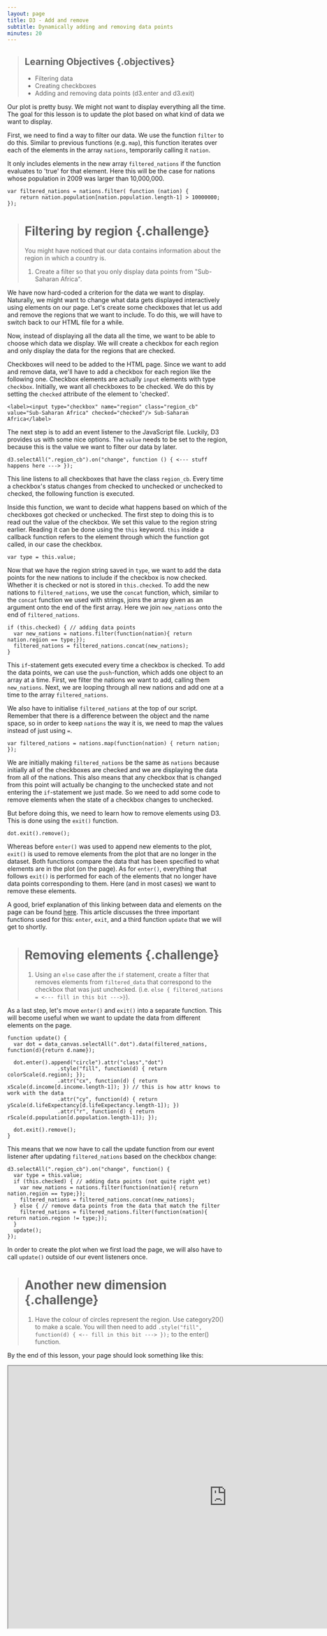 ```yaml
---
layout: page
title: D3 - Add and remove
subtitle: Dynamically adding and removing data points
minutes: 20
---
```


> ## Learning Objectives {.objectives}
>
> * Filtering data
> * Creating checkboxes
> * Adding and removing data points (d3.enter and d3.exit)

Our plot is pretty busy. We might not want to display everything all the time.
The goal for this lesson is to update the plot based on what kind of data we want to
display.

First, we need to find a way to filter our data. We use the function `filter` to
do this. Similar to previous functions (e.g. `map`), this function iterates over
each of the elements in the array `nations`, temporarily calling it `nation`.

It only includes elements in the new array `filtered_nations` if the function
evaluates to 'true' for that element. Here this will be the case for nations
whose population in 2009 was larger than 10,000,000.

~~~{.js}
var filtered_nations = nations.filter( function (nation) {
	return nation.population[nation.population.length-1] > 10000000;
});
~~~

> # Filtering by region {.challenge}
> You might have noticed that our data contains information about the region in
> which a country is.
>
> 1. Create a filter so that you only display data points from "Sub-Saharan Africa".

We have now hard-coded a criterion for the data we want to display. Naturally, we might want to change what data gets displayed interactively using elements on our page. Let's create some checkboxes that let us add and remove the regions that we want to include. To do this, we will have to switch back to our HTML file for a while.

Now, instead of displaying all the data all the time, we want to be able to choose which
data we display. We will create a checkbox for each region and only display the data
for the regions that are checked.

Checkboxes will need to be added to the HTML page. Since we want to add and remove data, we'll have to add a checkbox for each region like the following one. Checkbox elements are actually `input` elements with type `checkbox`. Initially, we want all checkboxes to be checked. We do this by setting the `checked` attribute of the element to 'checked'.

~~~{.html}
<label><input type="checkbox" name="region" class="region_cb" value="Sub-Saharan Africa" checked="checked"/> Sub-Saharan Africa</label>
~~~

The next step is to add an event listener to the JavaScript file. Luckily, D3 provides us with some nice options. The `value` needs to be set to the region, because this is the value we want to filter our data by later.

~~~{.js}
d3.selectAll(".region_cb").on("change", function () { <--- stuff happens here ---> });
~~~

This line listens to all checkboxes that have the class `region_cb`. Every time a checkbox's status changes from checked to unchecked or unchecked to checked, the following function is executed.

Inside this function, we want to decide what happens based on which of the checkboxes got checked or unchecked. The first step to doing this is to read out the value of the checkbox. We set this value to the region string earlier. Reading it can be done using the `this` keyword. `this` inside a callback function refers to the element through which the function got called, in our case the checkbox.

~~~{.js}
var type = this.value;
~~~

Now that we have the region string saved in `type`, we want to add the data points for the new nations to include if the checkbox is now checked. Whether it is checked or not is stored in `this.checked`. To add the new nations to `filtered_nations`, we use the `concat` function, which, similar to the `concat` function we used with strings, joins the array given as an argument onto the end of the first array. Here we join `new_nations` onto the end of `filtered_nations`.

~~~{.js}
if (this.checked) { // adding data points
  var new_nations = nations.filter(function(nation){ return nation.region == type;});
  filtered_nations = filtered_nations.concat(new_nations);
}
~~~

This `if`-statement gets executed every time a checkbox is checked. To add the data points, we can use the `push`-function, which adds one object to an array at a time.
First, we filter the nations we want to add, calling them `new_nations`. Next, we are looping through all new nations and add one at a time to the array `filtered_nations`.

We also have to initialise `filtered_nations` at the top of our script. Remember that there is a difference between the object and the name space, so in order to keep `nations` the way it is, we need to map the values instead of just using `=`.

~~~{.js}
var filtered_nations = nations.map(function(nation) { return nation; });
~~~

We are initially making `filtered_nations` be the same as `nations` because initially all of the checkboxes are checked and we are displaying the data from all of the nations. This also means that any checkbox that is changed from this point will actually be changing to the unchecked state and not entering the `if`-statement we just made. So we need to add some code to remove elements when the state of a checkbox changes to unchecked.

But before doing this, we need to learn how to remove elements using D3. This is done using the `exit()` function.

~~~{.js}
dot.exit().remove();
~~~

Whereas before `enter()` was used to append new elements to the plot, `exit()` is used to remove elements from the plot that are no longer in the dataset. Both functions compare the data that has been specified to what elements are in the plot (on the page). As for `enter()`, everything that follows `exit()` is performed for each of the elements that no longer have data points corresponding to them. Here (and in most cases) we want to remove these elements.

A good, brief explanation of this linking between data and elements on the page can be found [here](http://bost.ocks.org/mike/join/). This article discusses the three important functions used for this: `enter`, `exit`, and a third function `update` that we will get to shortly.

> # Removing elements {.challenge}
> 1. Using an `else` case after the `if` statement, create a filter that removes elements from `filtered_data` that correspond to the checkbox that was just unchecked. (i.e. `else { filtered_nations = <--- fill in this bit --->}`).


As a last step, let's move `enter()` and `exit()` into a separate function. This will become useful when we want to update the data from different elements on the page.

~~~{.js}
function update() {
  var dot = data_canvas.selectAll(".dot").data(filtered_nations, function(d){return d.name});

  dot.enter().append("circle").attr("class","dot")
                .style("fill", function(d) { return colorScale(d.region); });
                .attr("cx", function(d) { return xScale(d.income[d.income.length-1]); }) // this is how attr knows to work with the data
                .attr("cy", function(d) { return yScale(d.lifeExpectancy[d.lifeExpectancy.length-1]); })
                .attr("r", function(d) { return rScale(d.population[d.population.length-1]); });

  dot.exit().remove();
}
~~~

This means that we now have to call the update function from our event listener after updating `filtered_nations` based on the checkbox change:

~~~{.js}
d3.selectAll(".region_cb").on("change", function() {
  var type = this.value;
  if (this.checked) { // adding data points (not quite right yet)
    var new_nations = nations.filter(function(nation){ return nation.region == type;});
    filtered_nations = filtered_nations.concat(new_nations);
  } else { // remove data points from the data that match the filter
    filtered_nations = filtered_nations.filter(function(nation){ return nation.region != type;});
  }
  update();
});
~~~

In order to create the plot when we first load the page, we will also have to call `update()` outside of our event listeners once.

> # Another new dimension {.challenge}
> 1. Have the colour of circles represent the region. Use category20() to make a scale. You will then need to add `.style("fill", function(d) { <-- fill in this bit ---> });` to the enter() function.

By the end of this lesson, your page should look something like this:

<iframe src="http://isakiko.github.io/D3-visualising-data/code/index09.html" width="1000" height="600"></iframe>
